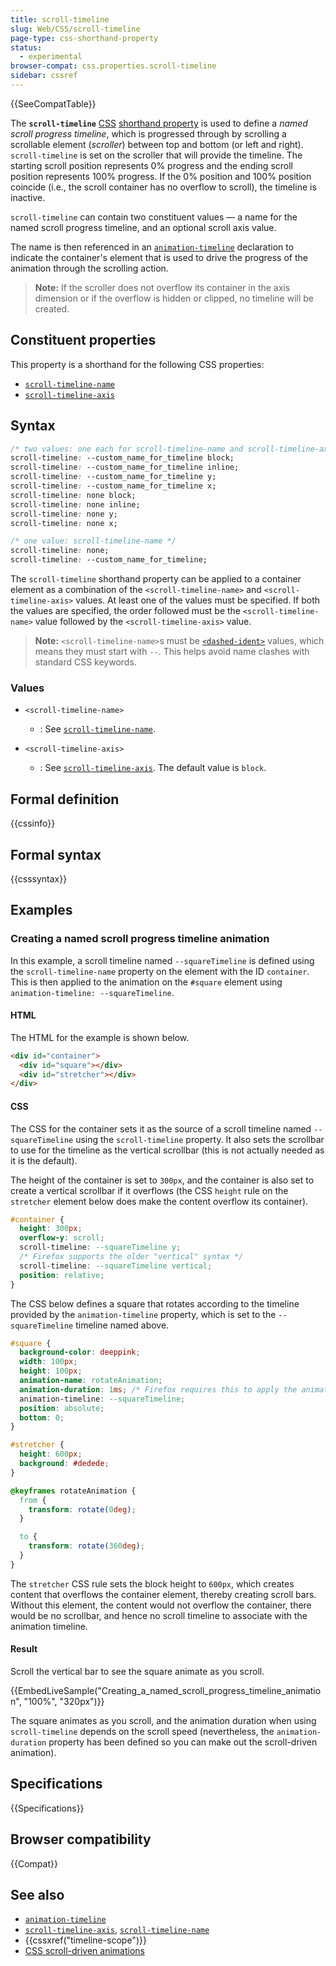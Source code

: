 ```yaml
---
title: scroll-timeline
slug: Web/CSS/scroll-timeline
page-type: css-shorthand-property
status:
  - experimental
browser-compat: css.properties.scroll-timeline
sidebar: cssref
---
```

{{SeeCompatTable}}

The **`scroll-timeline`** [CSS](/en-US/docs/Web/CSS) [shorthand property](/en-US/docs/Web/CSS/Shorthand_properties) is used to define a _named scroll progress timeline_, which is progressed through by scrolling a scrollable element (_scroller_) between top and bottom (or left and right). `scroll-timeline` is set on the scroller that will provide the timeline. The starting scroll position represents 0% progress and the ending scroll position represents 100% progress. If the 0% position and 100% position coincide (i.e., the scroll container has no overflow to scroll), the timeline is inactive.

`scroll-timeline` can contain two constituent values — a name for the named scroll progress timeline, and an optional scroll axis value.

The name is then referenced in an [`animation-timeline`](/en-US/docs/Web/CSS/animation-timeline) declaration to indicate the container's element that is used to drive the progress of the animation through the scrolling action.

> **Note:** If the scroller does not overflow its container in the axis dimension or if the overflow is hidden or clipped, no timeline will be created.

## Constituent properties

This property is a shorthand for the following CSS properties:

- [`scroll-timeline-name`](/en-US/docs/Web/CSS/scroll-timeline-name)
- [`scroll-timeline-axis`](/en-US/docs/Web/CSS/scroll-timeline-axis)

## Syntax

```css
/* two values: one each for scroll-timeline-name and scroll-timeline-axis */
scroll-timeline: --custom_name_for_timeline block;
scroll-timeline: --custom_name_for_timeline inline;
scroll-timeline: --custom_name_for_timeline y;
scroll-timeline: --custom_name_for_timeline x;
scroll-timeline: none block;
scroll-timeline: none inline;
scroll-timeline: none y;
scroll-timeline: none x;

/* one value: scroll-timeline-name */
scroll-timeline: none;
scroll-timeline: --custom_name_for_timeline;
```

The `scroll-timeline` shorthand property can be applied to a container element as a combination of the `<scroll-timeline-name>` and `<scroll-timeline-axis>` values. At least one of the values must be specified. If both the values are specified, the order followed must be the `<scroll-timeline-name>` value followed by the `<scroll-timeline-axis>` value.

> **Note:** `<scroll-timeline-name>`s must be [`<dashed-ident>`](/en-US/docs/Web/CSS/dashed-ident) values, which means they must start with `--`. This helps avoid name clashes with standard CSS keywords.

### Values

- `<scroll-timeline-name>`

  - : See [`scroll-timeline-name`](/en-US/docs/Web/CSS/scroll-timeline-name).

- `<scroll-timeline-axis>`
  - : See [`scroll-timeline-axis`](/en-US/docs/Web/CSS/scroll-timeline-axis). The default value is `block`.

## Formal definition

{{cssinfo}}

## Formal syntax

{{csssyntax}}

## Examples

### Creating a named scroll progress timeline animation

In this example, a scroll timeline named `--squareTimeline` is defined using the `scroll-timeline-name` property on the element with the ID `container`.
This is then applied to the animation on the `#square` element using `animation-timeline: --squareTimeline`.

#### HTML

The HTML for the example is shown below.

```html
<div id="container">
  <div id="square"></div>
  <div id="stretcher"></div>
</div>
```

#### CSS

The CSS for the container sets it as the source of a scroll timeline named `--squareTimeline` using the `scroll-timeline` property.
It also sets the scrollbar to use for the timeline as the vertical scrollbar (this is not actually needed as it is the default).

The height of the container is set to `300px`, and the container is also set to create a vertical scrollbar if it overflows (the CSS `height` rule on the `stretcher` element below does make the content overflow its container).

```css
#container {
  height: 300px;
  overflow-y: scroll;
  scroll-timeline: --squareTimeline y;
  /* Firefox supports the older "vertical" syntax */
  scroll-timeline: --squareTimeline vertical;
  position: relative;
}
```

The CSS below defines a square that rotates according to the timeline provided by the `animation-timeline` property, which is set to the `--squareTimeline` timeline named above.

```css
#square {
  background-color: deeppink;
  width: 100px;
  height: 100px;
  animation-name: rotateAnimation;
  animation-duration: 1ms; /* Firefox requires this to apply the animation */
  animation-timeline: --squareTimeline;
  position: absolute;
  bottom: 0;
}

#stretcher {
  height: 600px;
  background: #dedede;
}

@keyframes rotateAnimation {
  from {
    transform: rotate(0deg);
  }

  to {
    transform: rotate(360deg);
  }
}
```

The `stretcher` CSS rule sets the block height to `600px`, which creates content that overflows the container element, thereby creating scroll bars.
Without this element, the content would not overflow the container, there would be no scrollbar, and hence no scroll timeline to associate with the animation timeline.

#### Result

Scroll the vertical bar to see the square animate as you scroll.

{{EmbedLiveSample("Creating_a_named_scroll_progress_timeline_animation", "100%", "320px")}}

The square animates as you scroll, and the animation duration when using `scroll-timeline` depends on the scroll speed (nevertheless, the `animation-duration` property has been defined so you can make out the scroll-driven animation).

## Specifications

{{Specifications}}

## Browser compatibility

{{Compat}}

## See also

- [`animation-timeline`](/en-US/docs/Web/CSS/animation-timeline)
- [`scroll-timeline-axis`](/en-US/docs/Web/CSS/scroll-timeline-axis), [`scroll-timeline-name`](/en-US/docs/Web/CSS/scroll-timeline-name)
- {{cssxref("timeline-scope")}}
- [CSS scroll-driven animations](/en-US/docs/Web/CSS/CSS_scroll-driven_animations)
